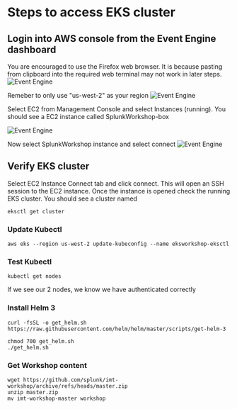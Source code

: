 # Steps to access EKS cluster
## Login into AWS console from the Event Engine dashboard
You are encouraged to use the Firefox web browser. It is because pasting from clipboard into the required web terminal may not work in later steps.
![Event Engine](../images/eks/credentials.png)

Remeber to only use "us-west-2" as your region
![Event Engine](../images/eks/eks-region.png)

Select EC2 from Management Console and select Instances (running). You should see a EC2 instance called SplunkWorkshop-box

![Event Engine](../images/eks/ec2-splunk.png)

Now select SplunkWorkshop instance and select connect
![Event Engine](../images/eks/connect-ec2.png)

## Verify EKS cluster
Select EC2 Instance Connect tab and click connect. This will open an SSH session to the EC2 instance. Once the instance is opened check the running EKS cluster. You should see a cluster named

```
eksctl get cluster
```

### Update Kubectl
```
aws eks --region us-west-2 update-kubeconfig --name eksworkshop-eksctl 
```
### Test Kubectl
```
kubectl get nodes
```
If we see our 2 nodes, we know we have authenticated correctly
### Install Helm 3
```
curl -fsSL -o get_helm.sh https://raw.githubusercontent.com/helm/helm/master/scripts/get-helm-3

chmod 700 get_helm.sh
./get_helm.sh

```

### Get Workshop content
``` 
wget https://github.com/splunk/imt-workshop/archive/refs/heads/master.zip
unzip master.zip
mv imt-workshop-master workshop
```
